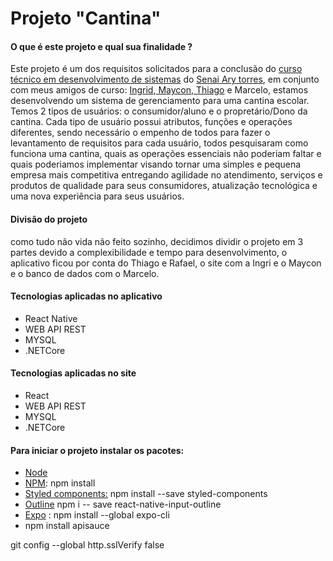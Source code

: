 # Projeto  "Cantina"
<h4>O que é este projeto e qual sua finalidade ?  </h4>
 Este projeto é um dos requisitos solicitados para a conclusão do <a href="https://santoamaro.sp.senai.br/curso/85566/112/tecnico-de-desenvolvimento-de-sistemas">curso técnico em desenvolvimento de sistemas</a>
 do <a href="https://santoamaro.sp.senai.br/">Senai Ary torres</a>,
 em conjunto com meus amigos de curso: <a href="https://github.com/ingrideme">Ingrid</a>,<a href="https://github.com/AMaycon"> Maycon</a>,<a href="https://github.com/Asusot"> Thiago</a> e Marcelo, estamos desenvolvendo um sistema de gerenciamento para uma cantina escolar.
 Temos 2 tipos de usuários: o consumidor/aluno e o propretário/Dono da cantina.
 Cada tipo de usuário possui atributos, funções e operações diferentes, sendo necessário o empenho de todos para fazer o levantamento de requisitos para cada usuário,
  todos pesquisaram como funciona uma cantina, quais as operações essenciais não poderiam faltar e quais poderiamos implementar visando tornar uma simples e pequena empresa mais
  competitiva entregando agilidade no atendimento, serviços e produtos de qualidade para seus consumidores, atualização tecnológica e  uma nova experiência para seus usuários. 
  
  <h4>Divisão do projeto</h4>
  <p>como tudo não vida não feito sozinho, decidimos dividir o projeto em 3 partes devido a complexibilidade e tempo para desenvolvimento, o aplicativo ficou por conta do Thiago e Rafael, o site com a Ingri e o Maycon e o banco de dados com o Marcelo.
 <h4> Tecnologias aplicadas no aplicativo </h4>
 <ul>
  <li>React Native</li>
  <li>WEB API REST</li>
  <li>MYSQL</li>
  <li>.NETCore</li>
 </ul>

 <h4> Tecnologias aplicadas no site </h4>
 <ul>
  <li>React</li>
  <li>WEB API REST</li>
  <li>MYSQL</li>
  <li>.NETCore</li>
 </ul>
 <h4> Para iniciar o projeto instalar os pacotes:</h4>
 <ul>
 <li><a href="https://nodejs.org/en/download/">Node</a></li>
 <li><a href="https://www.npmjs.com/get-npm">NPM</a>: npm install </li>
 <li><a href="https://styled-components.com/docs/basics#installation"> Styled components:</a> npm install --save styled-components</li>
 <li><a href="https://www.npmjs.com/package/react-native-input-outline"> Outline</a>  npm i -- save react-native-input-outline</li>
 <li><a href="https://docs.expo.io/">Expo</a> : npm install --global expo-cli </li>
<li> npm install apisauce</li>
 </ul>
git config --global http.sslVerify false
